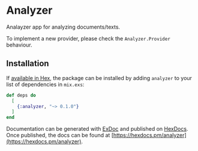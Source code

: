 # Analyzer

Analayzer app for analyzing documents/texts.

To implement a new provider, please check the `Analyzer.Provider` behaviour.

## Installation

If [available in Hex](https://hex.pm/docs/publish), the package can be installed
by adding `analyzer` to your list of dependencies in `mix.exs`:

```elixir
def deps do
  [
    {:analyzer, "~> 0.1.0"}
  ]
end
```

Documentation can be generated with [ExDoc](https://github.com/elixir-lang/ex_doc)
and published on [HexDocs](https://hexdocs.pm). Once published, the docs can
be found at [https://hexdocs.pm/analyzer](https://hexdocs.pm/analyzer).

